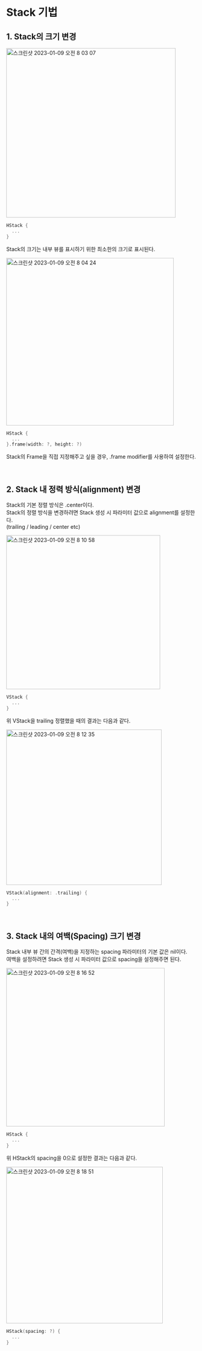 # Stack 기법

## 1. Stack의 크기 변경

<img width="449" alt="스크린샷 2023-01-09 오전 8 03 07" src="https://user-images.githubusercontent.com/63408930/211223497-38f16838-b2b2-4331-a22e-7cf4ec18c8e3.png">

```swift
HStack {
  ...
}
```

Stack의 크기는 내부 뷰를 표시하기 위한 최소한의 크기로 표시된다.

<img width="444" alt="스크린샷 2023-01-09 오전 8 04 24" src="https://user-images.githubusercontent.com/63408930/211223538-f25e4209-d427-469a-8321-7c50eeccc2b0.png">

```swift
HStack {
  ...
}.frame(width: ?, height: ?)
```

Stack의 Frame을 직접 지정해주고 싶을 경우, .frame modifier를 사용하여 설정한다.

<br>

## 2. Stack 내 정력 방식(alignment) 변경

Stack의 기본 정렬 방식은 .center이다.<br>
Stack의 정렬 방식을 변경하려면 Stack 생성 시 파라미터 값으로 alignment를 설정한다.<br>
(trailing / leading / center etc)

<img width="408" alt="스크린샷 2023-01-09 오전 8 10 58" src="https://user-images.githubusercontent.com/63408930/211223758-a106fd87-b85e-42b6-bf43-e22906d4200c.png">

```swift
VStack {
  ...
}
```

위 VStack을 trailing 정렬했을 때의 결과는 다음과 같다.

<img width="412" alt="스크린샷 2023-01-09 오전 8 12 35" src="https://user-images.githubusercontent.com/63408930/211223830-de9c2a64-d2cf-46b2-a953-4248dc922011.png">

```swift
VStack(alignment: .trailing) {
  ...
}
```

<br>

## 3. Stack 내의 여백(Spacing) 크기 변경

Stack 내부 뷰 간의 간격(여백)을 지정하는 spacing 파라미터의 기본 값은 nil이다.<br>
여백을 설정하려면 Stack 생성 시 파라미터 값으로 spacing을 설정해주면 된다.

<img width="420" alt="스크린샷 2023-01-09 오전 8 16 52" src="https://user-images.githubusercontent.com/63408930/211223970-81829e36-5c24-4e93-b4aa-05f4e5de0c74.png">

```swift
HStack {
  ...
}
```

위 HStack의 spacing을 0으로 설정한 결과는 다음과 같다.

<img width="415" alt="스크린샷 2023-01-09 오전 8 18 51" src="https://user-images.githubusercontent.com/63408930/211224031-76fb8f27-9887-4de6-be12-0e02dcc18a7a.png">

```swift
HStack(spacing: ?) {
  ...
}
```

